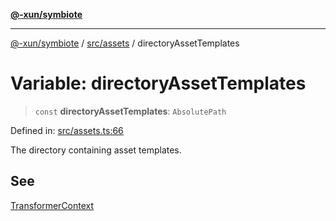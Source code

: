 [**@-xun/symbiote**](../../../README.md)

***

[@-xun/symbiote](../../../README.md) / [src/assets](../README.md) / directoryAssetTemplates

# Variable: directoryAssetTemplates

> `const` **directoryAssetTemplates**: `AbsolutePath`

Defined in: [src/assets.ts:66](https://github.com/Xunnamius/symbiote/blob/79d395cced979d17188580f3f3b776aa6e57df18/src/assets.ts#L66)

The directory containing asset templates.

## See

[TransformerContext](../type-aliases/TransformerContext.md)
